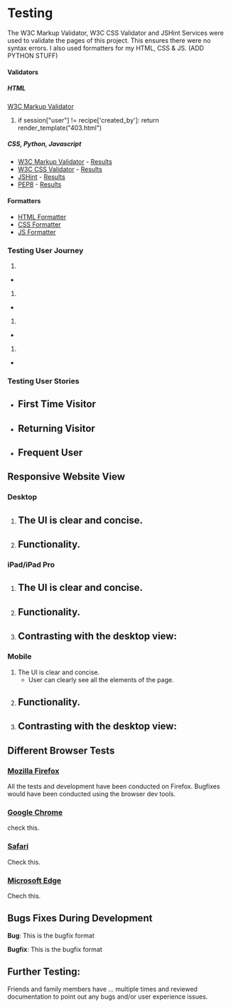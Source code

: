 # Testing

The W3C Markup Validator, W3C CSS Validator and JSHint Services were used to validate the pages of this project. This ensures there were no syntax errors. I also used formatters for my HTML, CSS & JS. (ADD PYTHON STUFF)

#### Validators

##### HTML

[W3C Markup Validator](https://validator.w3.org/)

1. []()

    if session["user"] != recipe['created_by']:
        return render_template("403.html")

##### CSS, Python, Javascript

-   [W3C Markup Validator](https://validator.w3.org/) - [Results]()
-   [W3C CSS Validator](https://jigsaw.w3.org/css-validator/) - [Results](documentation/validation/css_valid.png)
-   [JSHint](https://jshint.com/) - [Results](documentation/validation/jshint.png)
-   [PEP8](http://pep8online.com/) - [Results](documentation/validation/pep8.png)


#### Formatters

- [HTML Formatter](https://www.freeformatter.com/html-formatter.html)
- [CSS Formatter](https://www.freeformatter.com/css-beautifier.html)
- [JS Formatter](https://beautifier.io/)

### Testing User Journey
1. 
- 

1. 
- 

1. 
- 

1. 
- 

### Testing User Stories

- First Time Visitor
    - 
- Returning Visitor
    - 
- Frequent User
    - 

## Responsive Website View

### Desktop

1. The UI is clear and concise.
    -
1. Functionality.
    -

### iPad/iPad Pro

1. The UI is clear and concise.
    - 
1. Functionality.
    - 
1. Contrasting with the desktop view:
    - 

### Mobile 

1. The UI is clear and concise.
    - User can clearly see all the elements of the page.
1. Functionality.
    - 
1. Contrasting with the desktop view:
    - 

## Different Browser Tests

### [Mozilla Firefox](https://www.mozilla.org/en-GB/firefox/new/)

All the tests and development have been conducted on Firefox. Bugfixes would have been conducted using the browser dev tools.

### [Google Chrome](https://www.google.co.uk/chrome/)

check this.

### [Safari](https://www.apple.com/uk/safari/)

Check this.

### [Microsoft Edge](https://microsoftedgewelcome.microsoft.com/en-gb/)

Chech this.

## Bugs Fixes During Development

**Bug**: This is the bugfix format

**Bugfix**: This is the bugfix format

## Further Testing:

Friends and family members have ... multiple times and reviewed documentation to point out any bugs and/or user experience issues.